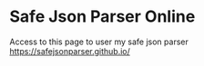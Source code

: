 # Safe Json Parser Online
Access to this page to user my safe json parser
https://safejsonparser.github.io/
